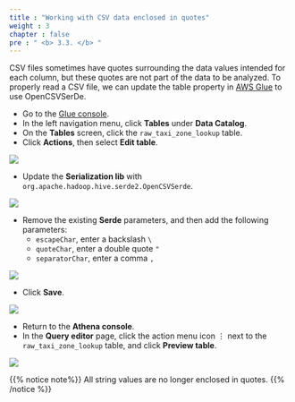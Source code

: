 ```yaml
---
title : "Working with CSV data enclosed in quotes"
weight : 3
chapter : false
pre : " <b> 3.3. </b> "
---
```


CSV files sometimes have quotes surrounding the data values intended for each column, but these quotes are not part of the data to be analyzed. To properly read a CSV file, we can update the table property in [AWS Glue](https://ap-southeast-1.console.aws.amazon.com/glue/home?region=ap-southeast-1#/v2/getting-started) to use OpenCSVSerDe.

- Go to the [Glue console](https://ap-southeast-1.console.aws.amazon.com/glue/home?region=ap-southeast-1#/v2/getting-started).
- In the left navigation menu, click **Tables** under **Data Catalog**.
- On the **Tables** screen, click the `raw_taxi_zone_lookup` table.
- Click **Actions**, then select **Edit table**.

![](../../images/3.exploring/9.png)

- Update the **Serialization lib** with `org.apache.hadoop.hive.serde2.OpenCSVSerde`.

![](../../images/3.exploring/10.png)

- Remove the existing **Serde** parameters, and then add the following parameters:
  - `escapeChar`, enter a backslash `\`
  - `quoteChar`, enter a double quote `"`
  - `separatorChar`, enter a comma `,`

![](../../images/3.exploring/11.png)

- Click **Save**.

![](../../images/3.exploring/12.png)

- Return to the **Athena console**.
- In the **Query editor** page, click the action menu icon ⋮ next to the `raw_taxi_zone_lookup` table, and click **Preview table**.

![](../../images/3.exploring/13.png)


{{% notice note%}}
All string values are no longer enclosed in quotes.
{{% /notice %}}
